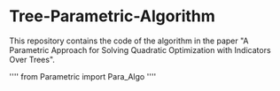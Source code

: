 # Tree-Parametric-Algorithm

This repository contains the code of the algorithm in the paper "A Parametric Approach for Solving Quadratic Optimization with Indicators Over Trees".


''''
from Parametric import Para_Algo
''''
